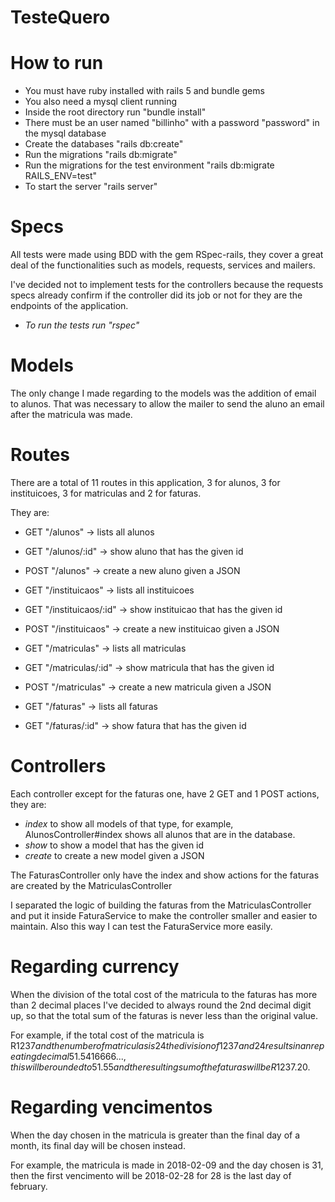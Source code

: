 # TesteQuero

# How to run
- You must have ruby installed with rails 5 and bundle gems
- You also need a mysql client running
- Inside the root directory run "bundle install"
- There must be an user named "billinho" with a password "password" in the mysql database
- Create the databases "rails db:create"
- Run the migrations "rails db:migrate"
- Run the migrations for the test environment "rails db:migrate RAILS_ENV=test"
- To start the server "rails server"

# Specs
All tests were made using BDD with the gem RSpec-rails, they cover a great 
deal of the functionalities such as models, requests, services and mailers.

I've decided not to implement tests for the controllers because the requests 
specs already confirm if the controller did its job or not for they are the 
endpoints of the application.

- *To run the tests run "rspec"*

# Models 
The only change I made regarding to the models was the addition of email to 
alunos. That was necessary to allow the mailer to send the aluno an email 
after the matricula was made.

# Routes
There are a total of 11 routes in this application, 3 for alunos, 3 for 
instituicoes, 3 for matriculas and 2 for faturas.

They are:

- GET "/alunos" -> lists all alunos
- GET "/alunos/:id" -> show aluno that has the given id
- POST "/alunos" -> create a new aluno given a JSON

- GET "/instituicaos" -> lists all instituicoes
- GET "/instituicaos/:id" -> show instituicao that has the given id
- POST "/instituicaos" -> create a new instituicao given a JSON

- GET "/matriculas" -> lists all matriculas
- GET "/matriculas/:id" -> show matricula that has the given id
- POST "/matriculas" -> create a new matricula given a JSON

- GET "/faturas" -> lists all faturas
- GET "/faturas/:id" -> show fatura that has the given id

# Controllers
Each controller except for the faturas one, have 2 GET and 1 POST actions, they are: 
- *index* to show all models of that type, for example, AlunosController#index shows all alunos that are in the database.
- *show* to show a model that has the given id
- *create* to create a new model given a JSON

The FaturasController only have the index and show actions for the faturas are 
created by the MatriculasController

I separated the logic of building the faturas from the MatriculasController 
and put it inside FaturaService to make the controller smaller and easier to 
maintain. Also this way I can test the FaturaService more easily.


# Regarding currency
When the division of the total cost of the matricula to the faturas has more 
than 2 decimal places I've decided to always round the 2nd decimal digit up, 
so that the total sum of the faturas is never less than the original value.

For example, if the total cost of the matricula is R$1237 and the number of
matriculas is 24 the division of 1237 and 24 results in an repeating 
decimal 51.5416666..., this will be rounded to 51.55 and the resulting sum 
of the faturas will be R$1237.20.
 
# Regarding vencimentos
When the day chosen in the matricula is greater than the final day of a 
month, its final day will be chosen instead.

For example, the matricula is made in 2018-02-09 and the day chosen is 31, 
then the first vencimento will be 2018-02-28 for 28 is the last day of 
february.

